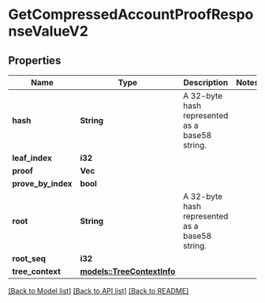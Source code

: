 # GetCompressedAccountProofResponseValueV2

## Properties

Name | Type | Description | Notes
------------ | ------------- | ------------- | -------------
**hash** | **String** | A 32-byte hash represented as a base58 string. | 
**leaf_index** | **i32** |  | 
**proof** | **Vec<String>** |  | 
**prove_by_index** | **bool** |  | 
**root** | **String** | A 32-byte hash represented as a base58 string. | 
**root_seq** | **i32** |  | 
**tree_context** | [**models::TreeContextInfo**](TreeContextInfo.md) |  | 

[[Back to Model list]](../README.md#documentation-for-models) [[Back to API list]](../README.md#documentation-for-api-endpoints) [[Back to README]](../README.md)


